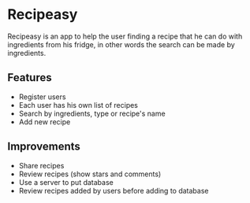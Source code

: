 # Recipeasy
Recipeasy is an app to help the user finding a recipe that he can do with ingredients from his fridge, in other words the search can be made by ingredients.

## Features
- Register users
- Each user has his own list of recipes
- Search by ingredients, type or recipe's name
- Add new recipe

## Improvements
- Share recipes
- Review recipes (show stars and comments)
- Use a server to put database
- Review recipes added by users before adding to database
